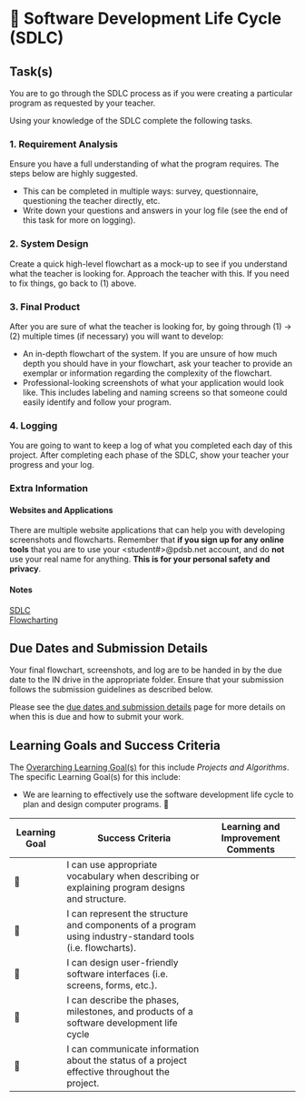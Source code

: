 # &#x1F4D9; Software Development Life Cycle (SDLC)

## Task(s)

You are to go through the SDLC process as if you were creating a particular program as requested by your teacher.

Using your knowledge of the SDLC complete the following tasks.

### 1. Requirement Analysis
Ensure you have a full understanding of what the program requires.  The steps below are highly suggested.
  * This can be completed in multiple ways: survey, questionnaire, questioning the teacher directly, etc.
  * Write down your questions and answers in your log file (see the end of this task for more on logging).

### 2. System Design
Create a quick high-level flowchart as a mock-up to see if you understand what the teacher is looking for.  Approach the teacher with this.  If you need to fix things, go back to (1) above.

### 3. Final Product
After you are sure of what the teacher is looking for, by going through (1) -> (2) multiple times (if necessary) you will want to develop:
  * An in-depth flowchart of the system.  If you are unsure of how much depth you should have in your flowchart, ask your teacher to provide an exemplar or information regarding the complexity of the flowchart.
  * Professional-looking screenshots of what your application would look like.  This includes labeling and naming screens so that someone could easily identify and follow your program.

### 4. Logging
You are going to want to keep a log of what you completed each day of this project.  After completing each phase of the SDLC, show your teacher your progress and your log.

### Extra Information
#### Websites and Applications
There are multiple website applications that can help you with developing screenshots and flowcharts.  Remember that **if you sign up for any online tools** that you are to use your <student#>@pdsb.net account, and do **not** use your real name for anything.  **This is for your personal safety and privacy**.

#### Notes
[SDLC](./Software-Development-Life-Cycle-Notes)  
[Flowcharting](./Flowcharting-Notes)

## Due Dates and Submission Details

Your final flowchart, screenshots, and log are to be handed in by the due date to the IN drive in the appropriate folder.  Ensure that your submission follows the submission guidelines as described below.

Please see the [due dates and submission details](./Due-Dates-and-Submission-Details) page for more details on when this is due and how to submit your work.

## Learning Goals and Success Criteria

The [Overarching Learning Goal(s)](./images/ICS3U.jpg) for this include _Projects and Algorithms_.
The specific Learning Goal(s) for this include:
  * We are learning to effectively use the software development life cycle to plan and design computer programs. &#x1F4D9;

| Learning Goal | Success Criteria  | Learning and Improvement Comments |
| ------------- | ----------------- | --------------------------------- |
| &#x1F4D9; | I can use appropriate vocabulary when describing or explaining program designs and structure. | |
| &#x1F4D9; | I can represent the structure and components of a program using industry-standard tools (i.e. flowcharts). | |
| &#x1F4D9; | I can design user-friendly software interfaces (i.e. screens, forms, etc.). | |
| &#x1F4D9; | I can describe the phases, milestones, and products of a software development life cycle | |
| &#x1F4D9; | I can communicate information about the status of a project effective throughout the project. | |